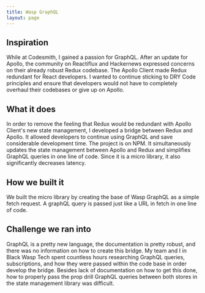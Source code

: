 ```yaml
---
title: Wasp GraphQL
layout: page
---
```


## Inspiration

While at Codesmith, I gained a passion for GraphQL. After an update for Apollo, the community on Reactiflux and Hackernews expressed concerns on their already robust Redux codebase. The Apollo Client made Redux redundant for React developers. I wanted to continue sticking to DRY Code principles and ensure that developers would not have to completely overhaul their codebases or give up on Apollo. 

## What it does

In order to remove the feeling that Redux would be redundant with Apollo Client's new state management, I developed a bridge between Redux and Apollo. It allowed developers to continue using GraphQL and save considerable development time. The project is on NPM. It simultaneously updates the state management between Apollo and Redux and simplifies GraphQL queries in one line of code. Since it is a micro library, it also significantly decreases latency.

## How we built it

We built the micro library by creating the base of Wasp GraphQL as a simple fetch request. A graphQL query is passed just like a URL in fetch in one line of code. 

## Challenge we ran into

GraphQL is a pretty new language, the documentation is pretty robust, and there was no information on how to create this bridge. My team and I in Black Wasp Tech spent countless hours researching GraphQL queries, subscriptions, and how they were passed within the code base in order develop the bridge. Besides lack of documentation on how to get this done, how to properly pass the prop drill GraphQL queries between both stores in the state management library was difficult.